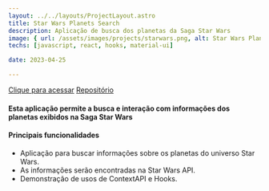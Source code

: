 ```yaml
---
layout: ../../layouts/ProjectLayout.astro
title: Star Wars Planets Search
description: Aplicação de busca dos planetas da Saga Star Wars
image: { url: /assets/images/projects/starwars.png, alt: Star Wars Planets Search }
techs: [javascript, react, hooks, material-ui]

date: 2023-04-25

---
```

[Clique para acessar](https://starwars.jhonatec.dev/ "Star Wars Planets Search") [Repositório](https://github.com/jhonatec-dev/starwars "GitHub")

#### Esta aplicação permite a busca e interação com informações dos planetas exibidos na Saga Star Wars

#### Principais funcionalidades
- Aplicação para buscar informações sobre os planetas do universo Star Wars.
- As informações serão encontradas na Star Wars API.
- Demonstração de usos de ContextAPI e Hooks.
